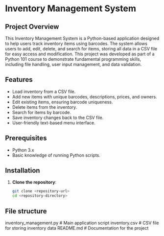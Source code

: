 # Inventory Management System

## Project Overview

This Inventory Management System is a Python-based application designed to help users track inventory items using barcodes. The system allows users to add, edit, delete, and search for items, storing all data in a CSV file for easy access and modification. This project was developed as part of a Python 101 course to demonstrate fundamental programming skills, including file handling, user input management, and data validation.

## Features

- Load inventory from a CSV file.
- Add new items with unique barcodes, descriptions, prices, and owners.
- Edit existing items, ensuring barcode uniqueness.
- Delete items from the inventory.
- Search for items by barcode.
- Save inventory changes back to the CSV file.
- User-friendly text-based menu interface.

## Prerequisites

- Python 3.x
- Basic knowledge of running Python scripts.

## Installation

1. **Clone the repository**:
   ```bash
   git clone <repository-url>
   cd <repository-directory>


## File structure 

inventory_management.py   # Main application script
inventory.csv             # CSV file for storing inventory data
README.md                 # Documentation for the project
